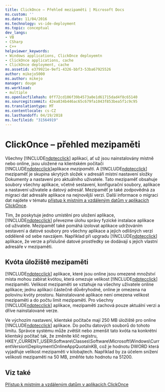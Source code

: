 ```yaml
---
title: ClickOnce – Přehled mezipaměti | Microsoft Docs
ms.custom: ''
ms.date: 11/04/2016
ms.technology: vs-ide-deployment
ms.topic: conceptual
dev_langs:
- VB
- CSharp
- C++
helpviewer_keywords:
- Windows applications, ClickOnce deployemtn
- ClickOnce applications, cache
- ClickOnce deployment, cache
ms.assetid: e379921e-9ef1-4326-bbf3-53ba67925526
author: mikejo5000
ms.author: mikejo
manager: douge
ms.workload:
- multiple
ms.openlocfilehash: 0ff72cd106f39b4573a0e1d61715dad4f8c65140
ms.sourcegitcommit: 42ea834b446ac65c679fa1043f853bea5f1c9c95
ms.translationtype: MT
ms.contentlocale: cs-CZ
ms.lasthandoff: 04/19/2018
ms.locfileid: "31564919"
---
```

# <a name="clickonce-cache-overview"></a>ClickOnce – přehled mezipaměti
Všechny [!INCLUDE[ndptecclick](../deployment/includes/ndptecclick_md.md)] aplikací, ať už jsou nainstalovány místně nebo online, jsou uložené na klientském počítači [!INCLUDE[ndptecclick](../deployment/includes/ndptecclick_md.md)]aplikace *mezipaměti*. A [!INCLUDE[ndptecclick](../deployment/includes/ndptecclick_md.md)] mezipaměť je skupina skrytých složek v adresáři místní nastavení složky Dokumenty a nastavení pro aktuálního uživatele. Tato mezipaměť obsahuje soubory všechny aplikace, včetně sestavení, konfigurační soubory, aplikace a nastavení uživatele a datový adresář. Mezipaměť je také zodpovědná za migraci dat adresáře aplikace na nejnovější verzi. Další informace o migraci dat najdete v tématu [přístup k místním a vzdáleným datům v aplikacích ClickOnce](../deployment/accessing-local-and-remote-data-in-clickonce-applications.md).  
  
 Tím, že poskytuje jedno umístění pro uložení aplikace, [!INCLUDE[ndptecclick](../deployment/includes/ndptecclick_md.md)] převezme úlohu správy fyzické instalace aplikace od uživatele. Mezipaměť také pomáhá izolovat aplikace udržováním sestavení a datové soubory pro všechny aplikace a jejich odlišných verzí odděleně od sebe navzájem. Například při upgradu [!INCLUDE[ndptecclick](../deployment/includes/ndptecclick_md.md)] aplikace, že verze a příslušné datové prostředky se dodávají s jejich vlastní adresáře v mezipaměti.  
  
## <a name="cache-storage-quota"></a>Kvóta úložiště mezipaměti  
 [!INCLUDE[ndptecclick](../deployment/includes/ndptecclick_md.md)] aplikace, které jsou online jsou omezené množství místa mohou zabírat kvótou, která omezuje velikost [!INCLUDE[ndptecclick](../deployment/includes/ndptecclick_md.md)] mezipaměti. Velikost mezipaměti se vztahuje na všechny uživatele online aplikace; jednu aplikaci částečně důvěryhodné, online je omezena na polovinu kvóty prostoru. Nainstalované aplikace není omezena velikost mezipaměti a do počtu limit mezipaměti. Pro všechny [!INCLUDE[ndptecclick](../deployment/includes/ndptecclick_md.md)] aplikace, mezipaměti zachová pouze aktuální verzi a dříve nainstalované verze.  
  
 Ve výchozím nastavení, klientské počítače mají 250 MB úložiště pro online [!INCLUDE[ndptecclick](../deployment/includes/ndptecclick_md.md)] aplikace. Do počtu datových souborů do tohoto limitu. Správce systému může zvětšit nebo zmenšit tato kvóta na konkrétní klientský počítač tak, že změníte klíč registru, HKEY_CURRENT_USER\Software\Classes\Software\Microsoft\Windows\CurrentVersion\Deployment\OnlineAppQuotaInKB, což je hodnotu DWORD která vyjadřuje velikost mezipaměti v kilobajtech. Například by za účelem snížení velikosti mezipaměti na 50 MB, změňte tuto hodnotu na 51200.  
  
## <a name="see-also"></a>Viz také  
 [Přístup k místním a vzdáleným datům v aplikacích ClickOnce](../deployment/accessing-local-and-remote-data-in-clickonce-applications.md)